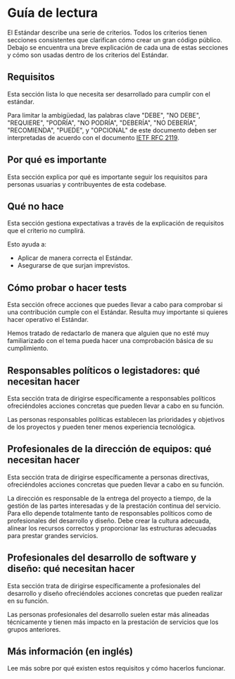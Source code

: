 # Guía de lectura

El Estándar describe una serie de criterios.
Todos los criterios tienen secciones consistentes que clarifican cómo crear un gran código público.
Debajo se encuentra una breve explicación de cada una de estas secciones y cómo son usadas dentro de los criterios del Estándar.

## Requisitos

Esta sección lista lo que necesita ser desarrollado para cumplir con el estándar.

Para limitar la ambigüedad, las palabras clave "DEBE", "NO DEBE", "REQUIERE", "PODRÍA", "NO PODRÍA", "DEBERÍA", "NO DEBERÍA", "RECOMIENDA",  "PUEDE", y "OPCIONAL" de este documento deben ser interpretadas de acuerdo con el documento [IETF RFC 2119](https://tools.ietf.org/html/rfc2119).

## Por qué es importante

Esta sección explica por qué es importante seguir los requisitos para personas usuarias y contribuyentes de esta codebase.

## Qué no hace

Esta sección gestiona expectativas a través de la explicación de requisitos que el criterio no cumplirá.

Esto ayuda a:

* Aplicar de manera correcta el Estándar.
* Asegurarse de que surjan imprevistos.

## Cómo probar o hacer tests

Esta sección ofrece acciones que puedes llevar a cabo para comprobar si una contribución cumple con el Estándar. Resulta muy importante si quieres hacer operativo el Estándar.

Hemos tratado de redactarlo de manera que alguien que no esté muy familiarizado con el tema pueda hacer una comprobación básica de su cumplimiento.

## Responsables políticos o legistadores: qué necesitan hacer

Esta sección trata de dirigirse específicamente a responsables políticos ofreciéndoles acciones concretas que pueden llevar a cabo en su función.

Las personas responsables políticas establecen las prioridades y objetivos de los proyectos y pueden tener menos experiencia tecnológica.

## Profesionales de la dirección de equipos: qué necesitan hacer

Esta sección trata de dirigirse específicamente a personas directivas, ofreciéndoles acciones concretas que pueden llevar a cabo en su función.

La dirección es responsable de la entrega del proyecto a tiempo, de la gestión de las partes interesadas y de la prestación continua del servicio. Para ello depende totalmente tanto de responsables políticos como de profesionales del desarrollo y diseño. Debe crear la cultura adecuada, alinear los recursos correctos y proporcionar las estructuras adecuadas para prestar grandes servicios.

## Profesionales del desarrollo de software y diseño: qué necesitan hacer

Esta sección trata de dirigirse específicamente a profesionales del desarrollo y diseño ofreciéndoles acciones concretas que pueden realizar en su función.

Las personas profesionales del desarrollo suelen estar más alineadas técnicamente y tienen más impacto en la prestación de servicios que los grupos anteriores.

## Más información (en inglés)

Lee más sobre por qué existen estos requisitos y cómo hacerlos funcionar.
